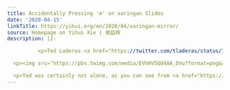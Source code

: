 ```yaml
---
title: Accidentally Pressing 'm' on xaringan Slides
date: '2020-04-15'
linkTitle: https://yihui.org/en/2020/04/xaringan-mirror/
source: Homepage on Yihui Xie | 谢益辉
description: |2-

          <p>Ted Laderas <a href="https://twitter.com/tladeras/status/1249827822174007296">just discovered</a> a surprising and probably also funny feature of <strong>xaringan</strong> slides: when you press <code>m</code> on a slide, the slide will be mirrored.</p>

  <p><img src="https://pbs.twimg.com/media/EVhHV5QU4AA_DVu?format=png&amp;name=900x900" alt="The mirrored mode of xaringan/remark.js slides" /></p>

  <p>Ted was certainly not alone, as you can see from <a href="https://twitter.com/apres
---
```

